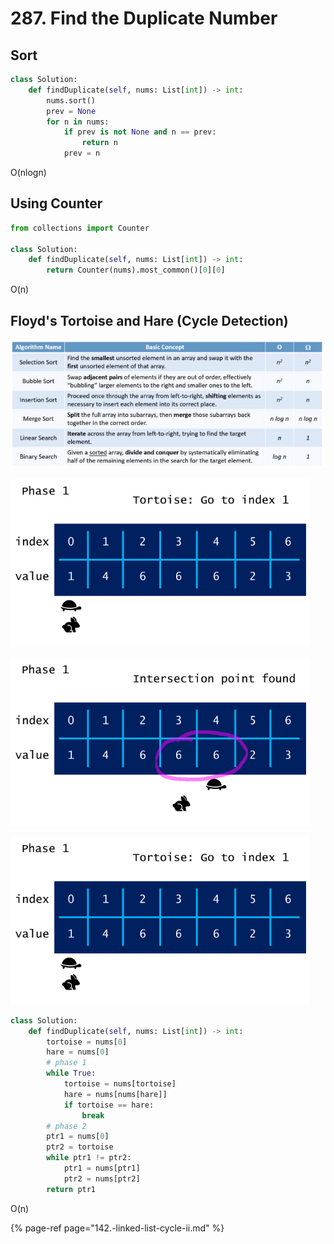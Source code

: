 # 287. Find the Duplicate Number

## **Sort**

```python
class Solution:
    def findDuplicate(self, nums: List[int]) -> int:
        nums.sort()
        prev = None
        for n in nums:
            if prev is not None and n == prev:
                return n
            prev = n
```

O\(nlogn\)

## Using Counter

```python
from collections import Counter

class Solution:
    def findDuplicate(self, nums: List[int]) -> int:
        return Counter(nums).most_common()[0][0]
```

O\(n\)

## **Floyd's Tortoise and Hare \(Cycle Detection\)**

![](../../.gitbook/assets/image%20%2818%29.png)

![](../../.gitbook/assets/image%20%2813%29.png)

![](../../.gitbook/assets/image%20%2812%29.png)

![](../../.gitbook/assets/image%20%2817%29.png)

```python
class Solution:
    def findDuplicate(self, nums: List[int]) -> int:
        tortoise = nums[0]
        hare = nums[0]
        # phase 1
        while True:
            tortoise = nums[tortoise]
            hare = nums[nums[hare]]
            if tortoise == hare:
                break
        # phase 2
        ptr1 = nums[0]
        ptr2 = tortoise
        while ptr1 != ptr2:
            ptr1 = nums[ptr1]
            ptr2 = nums[ptr2]
        return ptr1
```

O\(n\)

{% page-ref page="142.-linked-list-cycle-ii.md" %}



